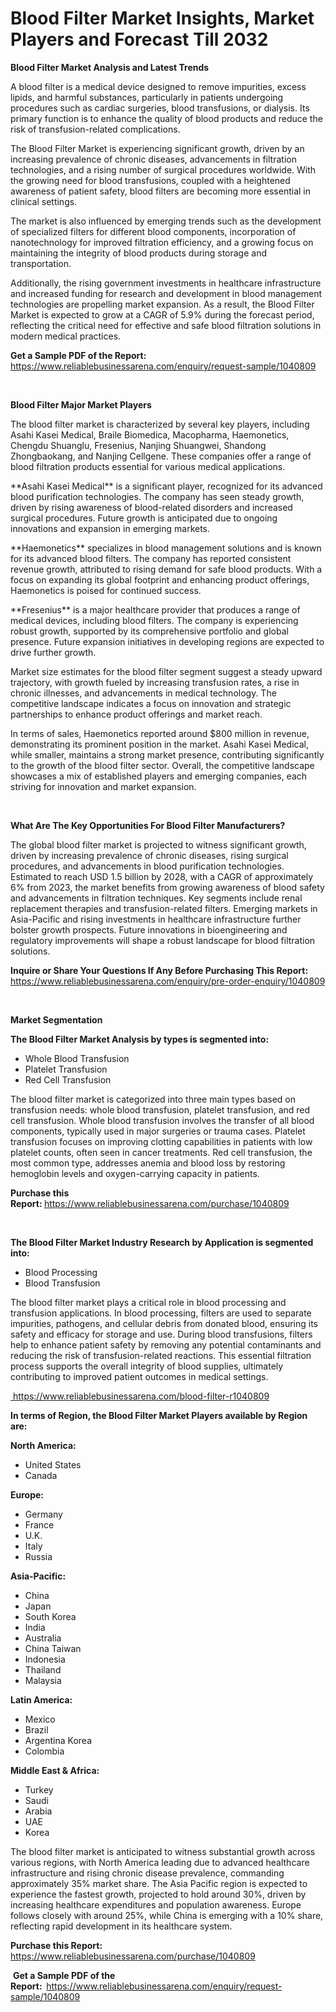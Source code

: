 <p><h1>Blood Filter Market Insights, Market Players and Forecast Till 2032</h1></p><p><strong>Blood Filter Market Analysis and Latest Trends</strong></p>
<p><p>A blood filter is a medical device designed to remove impurities, excess lipids, and harmful substances, particularly in patients undergoing procedures such as cardiac surgeries, blood transfusions, or dialysis. Its primary function is to enhance the quality of blood products and reduce the risk of transfusion-related complications.</p><p>The Blood Filter Market is experiencing significant growth, driven by an increasing prevalence of chronic diseases, advancements in filtration technologies, and a rising number of surgical procedures worldwide. With the growing need for blood transfusions, coupled with a heightened awareness of patient safety, blood filters are becoming more essential in clinical settings. </p><p>The market is also influenced by emerging trends such as the development of specialized filters for different blood components, incorporation of nanotechnology for improved filtration efficiency, and a growing focus on maintaining the integrity of blood products during storage and transportation. </p><p>Additionally, the rising government investments in healthcare infrastructure and increased funding for research and development in blood management technologies are propelling market expansion. As a result, the Blood Filter Market is expected to grow at a CAGR of 5.9% during the forecast period, reflecting the critical need for effective and safe blood filtration solutions in modern medical practices.</p></p>
<p><strong>Get a Sample PDF of the Report:&nbsp;</strong> <a href="https://www.reliablebusinessarena.com/enquiry/request-sample/1040809?utm_campaign=3369&utm_medium=2&utm_source=Github&utm_content=ia&utm_term=16042025&utm_id=blood-filter">https://www.reliablebusinessarena.com/enquiry/request-sample/1040809</a></p>
<p>&nbsp;</p>
<p><strong>Blood Filter Major Market Players</strong></p>
<p><p>The blood filter market is characterized by several key players, including Asahi Kasei Medical, Braile Biomedica, Macopharma, Haemonetics, Chengdu Shuanglu, Fresenius, Nanjing Shuangwei, Shandong Zhongbaokang, and Nanjing Cellgene. These companies offer a range of blood filtration products essential for various medical applications.</p><p>**Asahi Kasei Medical** is a significant player, recognized for its advanced blood purification technologies. The company has seen steady growth, driven by rising awareness of blood-related disorders and increased surgical procedures. Future growth is anticipated due to ongoing innovations and expansion in emerging markets.</p><p>**Haemonetics** specializes in blood management solutions and is known for its advanced blood filters. The company has reported consistent revenue growth, attributed to rising demand for safe blood products. With a focus on expanding its global footprint and enhancing product offerings, Haemonetics is poised for continued success.</p><p>**Fresenius** is a major healthcare provider that produces a range of medical devices, including blood filters. The company is experiencing robust growth, supported by its comprehensive portfolio and global presence. Future expansion initiatives in developing regions are expected to drive further growth.</p><p>Market size estimates for the blood filter segment suggest a steady upward trajectory, with growth fueled by increasing transfusion rates, a rise in chronic illnesses, and advancements in medical technology. The competitive landscape indicates a focus on innovation and strategic partnerships to enhance product offerings and market reach.</p><p>In terms of sales, Haemonetics reported around $800 million in revenue, demonstrating its prominent position in the market. Asahi Kasei Medical, while smaller, maintains a strong market presence, contributing significantly to the growth of the blood filter sector. Overall, the competitive landscape showcases a mix of established players and emerging companies, each striving for innovation and market expansion.</p></p>
<p>&nbsp;</p>
<p><strong>What Are The Key Opportunities For Blood Filter Manufacturers?</strong></p>
<p><p>The global blood filter market is projected to witness significant growth, driven by increasing prevalence of chronic diseases, rising surgical procedures, and advancements in blood purification technologies. Estimated to reach USD 1.5 billion by 2028, with a CAGR of approximately 6% from 2023, the market benefits from growing awareness of blood safety and advancements in filtration techniques. Key segments include renal replacement therapies and transfusion-related filters. Emerging markets in Asia-Pacific and rising investments in healthcare infrastructure further bolster growth prospects. Future innovations in bioengineering and regulatory improvements will shape a robust landscape for blood filtration solutions.</p></p>
<p><strong>Inquire or Share Your Questions If Any Before Purchasing This Report:</strong> <a href="https://www.reliablebusinessarena.com/enquiry/pre-order-enquiry/1040809?utm_campaign=3369&utm_medium=2&utm_source=Github&utm_content=ia&utm_term=16042025&utm_id=blood-filter">https://www.reliablebusinessarena.com/enquiry/pre-order-enquiry/1040809</a></p>
<p>&nbsp;</p>
<p><strong>Market Segmentation</strong></p>
<p><strong>The Blood Filter Market Analysis by types is segmented into:</strong></p>
<p><ul><li>Whole Blood Transfusion</li><li>Platelet Transfusion</li><li>Red Cell Transfusion</li></ul></p>
<p><p>The blood filter market is categorized into three main types based on transfusion needs: whole blood transfusion, platelet transfusion, and red cell transfusion. Whole blood transfusion involves the transfer of all blood components, typically used in major surgeries or trauma cases. Platelet transfusion focuses on improving clotting capabilities in patients with low platelet counts, often seen in cancer treatments. Red cell transfusion, the most common type, addresses anemia and blood loss by restoring hemoglobin levels and oxygen-carrying capacity in patients.</p></p>
<p><strong>Purchase this Report:&nbsp;</strong><a href="https://www.reliablebusinessarena.com/purchase/1040809?utm_campaign=3369&utm_medium=2&utm_source=Github&utm_content=ia&utm_term=16042025&utm_id=blood-filter">https://www.reliablebusinessarena.com/purchase/1040809</a></p>
<p>&nbsp;</p>
<p><strong>The Blood Filter Market Industry Research by Application is segmented into:</strong></p>
<p><ul><li>Blood Processing</li><li>Blood Transfusion</li></ul></p>
<p><p>The blood filter market plays a critical role in blood processing and transfusion applications. In blood processing, filters are used to separate impurities, pathogens, and cellular debris from donated blood, ensuring its safety and efficacy for storage and use. During blood transfusions, filters help to enhance patient safety by removing any potential contaminants and reducing the risk of transfusion-related reactions. This essential filtration process supports the overall integrity of blood supplies, ultimately contributing to improved patient outcomes in medical settings.</p></p>
<p><a href="https://www.reliablebusinessarena.com/blood-filter-r1040809?utm_campaign=3369&utm_medium=2&utm_source=Github&utm_content=ia&utm_term=16042025&utm_id=blood-filter">&nbsp;https://www.reliablebusinessarena.com/blood-filter-r1040809</a></p>
<p><strong>In terms of Region, the Blood Filter Market Players available by Region are:</strong></p>
<p>
    <p> <strong> North America: </strong>
        <ul>
            <li>United States</li>
            <li>Canada</li>
        </ul>
        </p> 
    <p> <strong> Europe: </strong>
        <ul>
            <li>Germany</li>
            <li>France</li>
            <li>U.K.</li>
            <li>Italy</li>
            <li>Russia</li>
        </ul>
        </p> 
    <p> <strong> Asia-Pacific: </strong>
        <ul>
            <li>China</li>
            <li>Japan</li>
            <li>South Korea</li>
            <li>India</li>
            <li>Australia</li>
            <li>China Taiwan</li>
            <li>Indonesia</li>
            <li>Thailand</li>
            <li>Malaysia</li>
        </ul>
        </p> 
    <p> <strong> Latin America: </strong>
        <ul>
            <li>Mexico</li>
            <li>Brazil</li>
            <li>Argentina Korea</li>
            <li>Colombia</li>
        </ul>
        </p> 
    <p> <strong> Middle East & Africa: </strong>
        <ul>
            <li>Turkey</li>
            <li>Saudi</li>
            <li>Arabia</li>
            <li>UAE</li>
            <li>Korea</li>
        </ul>
    </p>
    </p>
<p><p>The blood filter market is anticipated to witness substantial growth across various regions, with North America leading due to advanced healthcare infrastructure and rising chronic disease prevalence, commanding approximately 35% market share. The Asia Pacific region is expected to experience the fastest growth, projected to hold around 30%, driven by increasing healthcare expenditures and population awareness. Europe follows closely with around 25%, while China is emerging with a 10% share, reflecting rapid development in its healthcare system.</p></p>
<p><strong>Purchase this Report: </strong><a href="https://www.reliablebusinessarena.com/purchase/1040809?utm_campaign=3369&utm_medium=2&utm_source=Github&utm_content=ia&utm_term=16042025&utm_id=blood-filter">https://www.reliablebusinessarena.com/purchase/1040809</a></p>
<p>&nbsp;<strong>Get a Sample PDF of the Report:&nbsp;&nbsp;</strong><a href="https://www.reliablebusinessarena.com/enquiry/request-sample/1040809?utm_campaign=3369&utm_medium=2&utm_source=Github&utm_content=ia&utm_term=16042025&utm_id=blood-filter">https://www.reliablebusinessarena.com/enquiry/request-sample/1040809</a></p>
<p><strong></strong></p>
<p><p></p><p></p><p></p></p>